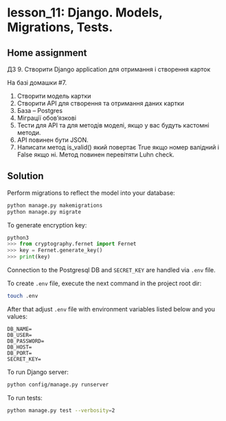 # lesson_11: Django. Models, Migrations, Tests.

## Home assignment

ДЗ 9. Створити Django application для отримання і створення карток

На базі домашки #7.

1. Створити модель картки
2. Створити API для створення та отримання даних картки
3. База – Postgres
4. Міграції обовʼязкові
5. Тести для API та для методів моделі, якщо у вас будуть кастомні методи.
6. API повинен бути JSON.
7. Написати метод is_valid() який повертає True якщо номер валідний і False якщо ні. Метод повинен перевітяти Luhn check.

## Solution

Perform migrations to reflect the model into your database:

```bash
python manage.py makemigrations
python manage.py migrate
```

To generate encryption key:
```python
python3
>>> from cryptography.fernet import Fernet
>>> key = Fernet.generate_key()
>>> print(key)
```

Connection to the Postgresql DB and `SECRET_KEY` are handled via `.env` file.

To create `.env` file, execute the next command in the project root dir:
```bash
touch .env
```

After that adjust `.env` file with environment variables listed below and you values:
```
DB_NAME=
DB_USER=
DB_PASSWORD=
DB_HOST=
DB_PORT=
SECRET_KEY=
```

To run Django server:
```bash
python config/manage.py runserver
```

To run tests:
```bash
python manage.py test --verbosity=2
```

